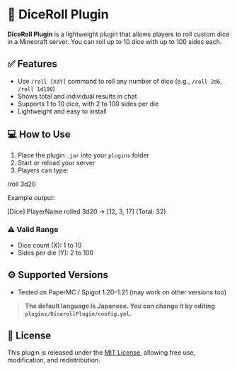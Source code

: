 # 🎲 DiceRoll Plugin

**DiceRoll Plugin** is a lightweight plugin that allows players to roll custom dice in a Minecraft server. You can roll up to 10 dice with up to 100 sides each.

## ✅ Features

- Use `/roll [XdY]` command to roll any number of dice (e.g., `/roll 2d6`, `/roll 1d100`)
- Shows total and individual results in chat
- Supports 1 to 10 dice, with 2 to 100 sides per die
- Lightweight and easy to install

## 💻 How to Use

1. Place the plugin `.jar` into your `plugins` folder
2. Start or reload your server
3. Players can type:

/roll 3d20

Example output:

[Dice] PlayerName rolled 3d20 → [12, 3, 17] (Total: 32)


### ⚠ Valid Range

- Dice count (X): 1 to 10  
- Sides per die (Y): 2 to 100



## ⚙️ Supported Versions

- Tested on PaperMC / Spigot 1.20–1.21 (may work on other versions too)

> **The default language is Japanese. You can change it by editing `plugins/DicerollPlugin/config.yml`.**

## 📄 License

This plugin is released under the [MIT License](LICENSE), allowing free use, modification, and redistribution.
